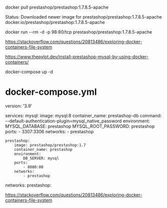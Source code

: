 docker pull prestashop/prestashop:1.7.8.5-apache

Status: Downloaded newer image for prestashop/prestashop:1.7.8.5-apache
docker.io/prestashop/prestashop:1.7.8.5-apache


docker run --rm -d  -p 98:80/tcp prestashop/prestashop:1.7.8.5-apache


https://stackoverflow.com/questions/20813486/exploring-docker-containers-file-system



https://www.thepylot.dev/install-prestashop-mysql-by-using-docker-containers/

docker-compose up -d

# docker-compose.yml

version: '3.9'

services:
    mysql:
        image: mysql:8
        container_name: prestashop-db
        command: --default-authentication-plugin=mysql_native_password
        environment:
            MYSQL_DATABASE: prestashop
            MYSQL_ROOT_PASSWORD: prestashop
        ports:
            - 3307:3306
        networks:
            - prestashop
        
    prestashop:
        image: prestashop/prestashop:1.7
        container_name: prestashop
        environment:
            DB_SERVER: mysql
        ports:
            - 8080:80
        networks:
            - prestashop

 

networks:
    prestashop:


https://stackoverflow.com/questions/20813486/exploring-docker-containers-file-system